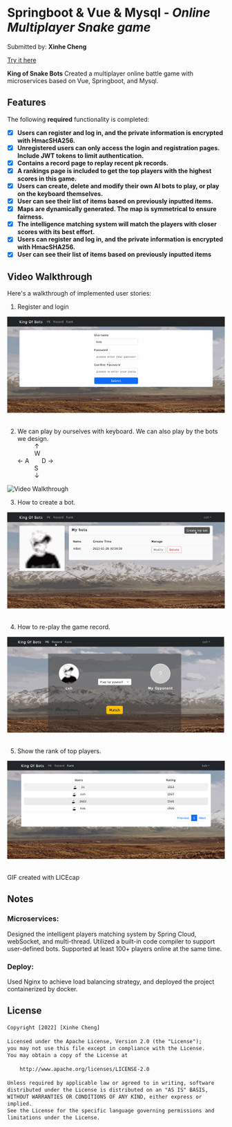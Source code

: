 # Springboot & Vue & Mysql  - *Online Multiplayer Snake game*

Submitted by: **Xinhe Cheng**

[Try it here](https://app4561.acapp.acwing.com.cn/)

**King of Snake Bots** Created a multiplayer online battle game with microservices based on Vue, Springboot, and Mysql.


## Features

The following **required** functionality is completed:

- [x] **Users can register and log in, and the private information is encrypted with HmacSHA256.**
- [x] **Unregistered users can only access the login and registration pages. Include JWT tokens to limit authentication.**
- [x] **Contains a record page to replay recent pk records.**
- [x] **A rankings page is included to get the top players with the highest scores in this game.**
- [x] **Users can create, delete and modify their own AI bots to play, or play on the keyboard themselves.**
- [x] **User can see their list of items based on previously inputted items.**
- [x] **Maps are dynamically generated. The map is symmetrical to ensure fairness.**
- [x] **The intelligence matching system will match the players with closer scores with its best effort.**
- [x] **Users can register and log in, and the private information is encrypted with HmacSHA256.**
- [x] **User can see their list of items based on previously inputted items**

## Video Walkthrough

Here's a walkthrough of implemented user stories:



1. Register and login
<img src='gif/register.gif' title='Video Walkthrough' width='' alt='Video Walkthrough' />  
&ensp;


2. We can play by ourselves with  keyboard. We can also play by the bots we design.    
         &ensp;&emsp;&emsp;  ↑  
         &ensp;&emsp;&emsp;  W  
 ← A &emsp; &ensp;D →  
       &ensp;&emsp;&emsp;   S  
       &ensp;&emsp;&emsp;    ↓ 
<img src='gif/PK.gif' title='Video Walkthrough' width='' alt='Video Walkthrough' />  
&ensp;


3. How to create a bot.
<img src='gif/bot.gif' title='Video Walkthrough' width='' alt='Video Walkthrough' />  
&ensp;

4. How to re-play the game record.
<img src='gif/record.gif' title='Video Walkthrough' width='' alt='Video Walkthrough' />
&ensp;

5. Show the rank of top players.
<img src='gif/rank.png' title='Video Walkthrough' width='' alt='Video Walkthrough' />  
&ensp;


<!-- Replace this with whatever GIF tool you used! -->
GIF created with LICEcap 
<!-- Recommended tools:
[Kap](https://getkap.co/) for macOS
[ScreenToGif](https://www.screentogif.com/) for Windows
[peek](https://github.com/phw/peek) for Linux. -->

## Notes

### Microservices: 
Designed the intelligent players matching system by Spring Cloud, webSocket, and multi-thread. 
Utilized a built-in code compiler to support user-defined bots. Supported at least 100+ players online at the same time.
### Deploy: 
Used Nginx to achieve load balancing strategy, and deployed the project containerized by docker.

## License

    Copyright [2022] [Xinhe Cheng]

    Licensed under the Apache License, Version 2.0 (the "License");
    you may not use this file except in compliance with the License.
    You may obtain a copy of the License at

        http://www.apache.org/licenses/LICENSE-2.0

    Unless required by applicable law or agreed to in writing, software
    distributed under the License is distributed on an "AS IS" BASIS,
    WITHOUT WARRANTIES OR CONDITIONS OF ANY KIND, either express or implied.
    See the License for the specific language governing permissions and
    limitations under the License.
